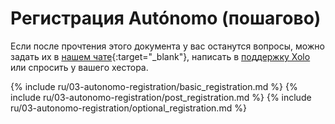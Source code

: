 # Регистрация Autónomo (пошагово)

Если после прочтения этого документа у вас останутся вопросы, можно задать их в 
[нашем чате](https://bit.ly/it-autonomos-es){:target="_blank"}, написать в [поддержку Xolo](#контакты-сапорта) или 
спросить у вашего хестора.

{% include ru/03-autonomo-registration/basic_registration.md %}
{% include ru/03-autonomo-registration/post_registration.md %}
{% include ru/03-autonomo-registration/optional_registration.md %}
